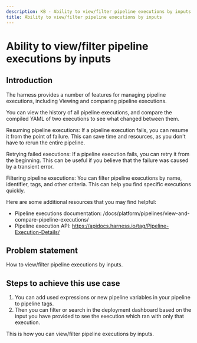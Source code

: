 ```yaml
---
description: KB - Ability to view/filter pipeline executions by inputs. 
title: Ability to view/filter pipeline executions by inputs
---
```

# Ability to view/filter pipeline executions by inputs

## Introduction

The harness provides a number of features for managing pipeline executions, including Viewing and comparing pipeline executions. 

You can view the history of all pipeline executions, and compare the compiled YAML of two executions to see what changed between them.

Resuming pipeline executions: If a pipeline execution fails, you can resume it from the point of failure. This can save time and resources, as you don't have to rerun the entire pipeline.

Retrying failed executions: If a pipeline execution fails, you can retry it from the beginning. This can be useful if you believe that the failure was caused by a transient error.

Filtering pipeline executions: You can filter pipeline executions by name, identifier, tags, and other criteria. This can help you find specific executions quickly.

Here are some additional resources that you may find helpful:

* Pipeline executions documentation: /docs/platform/pipelines/view-and-compare-pipeline-executions/
* Pipeline execution API: https://apidocs.harness.io/tag/Pipeline-Execution-Details/

## Problem statement

How to view/filter pipeline executions by inputs. 

## Steps to achieve this use case
1. You can add used expressions or new pipeline variables in your pipeline to pipeline tags.
2. Then you can filter or search in the deployment dashboard based on the input you have provided to see the execution which ran with only that execution.

This is how you can view/filter pipeline executions by inputs.
 

